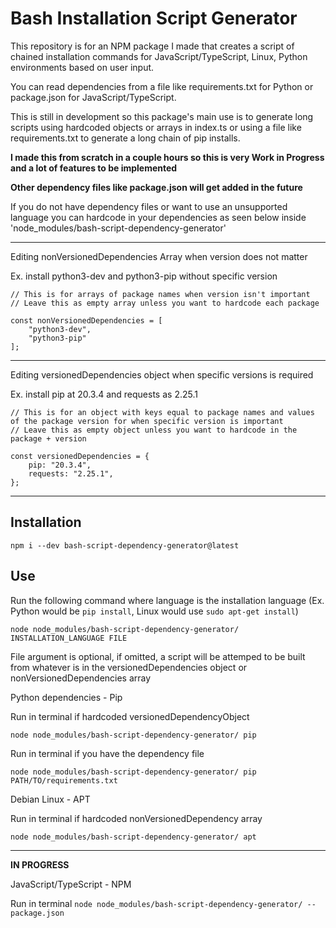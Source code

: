 # Bash Installation Script Generator

This repository is for an NPM package I made that creates a script of chained installation commands for JavaScript/TypeScript, Linux, Python environments based on user input.

You can read dependencies from a file like requirements.txt for Python or package.json for JavaScript/TypeScript.

This is still in development so this package's main use is to generate long scripts using hardcoded objects or arrays in index.ts or using a file like requirements.txt to generate a long chain of pip installs.

**I made this from scratch in a couple hours so this is very Work in Progress and a lot of features to be implemented**

**Other dependency files like package.json will get added in the future**

If you do not have dependency files or want to use an unsupported language you can hardcode in your dependencies as seen below inside 'node_modules/bash-script-dependency-generator'

---

Editing nonVersionedDependencies Array when version does not matter

Ex. install python3-dev and python3-pip without specific version

```
// This is for arrays of package names when version isn't important
// Leave this as empty array unless you want to hardcode each package

const nonVersionedDependencies = [
	"python3-dev",
	"python3-pip"
];
```

---

Editing versionedDependencies object when specific versions is required

Ex. install pip at 20.3.4 and requests as 2.25.1

```
// This is for an object with keys equal to package names and values of the package version for when specific version is important
// Leave this as empty object unless you want to hardcode in the package + version

const versionedDependencies = {
	pip: "20.3.4",
	requests: "2.25.1",
};

```

---

## Installation

`npm i --dev bash-script-dependency-generator@latest`

## Use

Run the following command where language is the installation language (Ex. Python would be `pip install`, Linux would use `sudo apt-get install`)

`node node_modules/bash-script-dependency-generator/ INSTALLATION_LANGUAGE FILE`

File argument is optional, if omitted, a script will be attemped to be built from whatever is in the versionedDependencies object or nonVersionedDependencies array

Python dependencies - Pip

Run in terminal if hardcoded versionedDependencyObject

`node node_modules/bash-script-dependency-generator/ pip`

Run in terminal if you have the dependency file

`node node_modules/bash-script-dependency-generator/ pip PATH/TO/requirements.txt`

Debian Linux - APT

Run in terminal if hardcoded nonVersionedDependency array

`node node_modules/bash-script-dependency-generator/ apt`

---

**IN PROGRESS**

JavaScript/TypeScript - NPM

Run in terminal
`node node_modules/bash-script-dependency-generator/ -- package.json`
